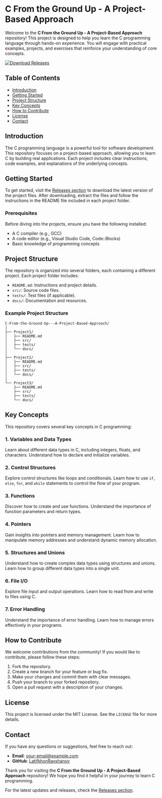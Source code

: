 # C From the Ground Up - A Project-Based Approach

Welcome to the **C From the Ground Up - A Project-Based Approach** repository! This project is designed to help you learn the C programming language through hands-on experience. You will engage with practical examples, projects, and exercises that reinforce your understanding of core concepts.

[![Download Releases](https://img.shields.io/badge/Download%20Releases-Click%20Here-blue)](https://github.com/LatifkhonRavshanov/C-From-the-Ground-Up---A-Project-Based-Approach/releases)

## Table of Contents

- [Introduction](#introduction)
- [Getting Started](#getting-started)
- [Project Structure](#project-structure)
- [Key Concepts](#key-concepts)
- [How to Contribute](#how-to-contribute)
- [License](#license)
- [Contact](#contact)

## Introduction

The C programming language is a powerful tool for software development. This repository focuses on a project-based approach, allowing you to learn C by building real applications. Each project includes clear instructions, code examples, and explanations of the underlying concepts.

## Getting Started

To get started, visit the [Releases section](https://github.com/LatifkhonRavshanov/C-From-the-Ground-Up---A-Project-Based-Approach/releases) to download the latest version of the project files. After downloading, extract the files and follow the instructions in the README file included in each project folder.

### Prerequisites

Before diving into the projects, ensure you have the following installed:

- A C compiler (e.g., GCC)
- A code editor (e.g., Visual Studio Code, Code::Blocks)
- Basic knowledge of programming concepts

## Project Structure

The repository is organized into several folders, each containing a different project. Each project folder includes:

- `README.md`: Instructions and project details.
- `src/`: Source code files.
- `tests/`: Test files (if applicable).
- `docs/`: Documentation and resources.

### Example Project Structure

```
C-From-the-Ground-Up---A-Project-Based-Approach/
│
├── Project1/
│   ├── README.md
│   ├── src/
│   ├── tests/
│   └── docs/
│
├── Project2/
│   ├── README.md
│   ├── src/
│   ├── tests/
│   └── docs/
│
└── Project3/
    ├── README.md
    ├── src/
    ├── tests/
    └── docs/
```

## Key Concepts

This repository covers several key concepts in C programming:

### 1. Variables and Data Types

Learn about different data types in C, including integers, floats, and characters. Understand how to declare and initialize variables.

### 2. Control Structures

Explore control structures like loops and conditionals. Learn how to use `if`, `else`, `for`, and `while` statements to control the flow of your program.

### 3. Functions

Discover how to create and use functions. Understand the importance of function parameters and return types.

### 4. Pointers

Gain insights into pointers and memory management. Learn how to manipulate memory addresses and understand dynamic memory allocation.

### 5. Structures and Unions

Understand how to create complex data types using structures and unions. Learn how to group different data types into a single unit.

### 6. File I/O

Explore file input and output operations. Learn how to read from and write to files using C.

### 7. Error Handling

Understand the importance of error handling. Learn how to manage errors effectively in your programs.

## How to Contribute

We welcome contributions from the community! If you would like to contribute, please follow these steps:

1. Fork the repository.
2. Create a new branch for your feature or bug fix.
3. Make your changes and commit them with clear messages.
4. Push your branch to your forked repository.
5. Open a pull request with a description of your changes.

## License

This project is licensed under the MIT License. See the `LICENSE` file for more details.

## Contact

If you have any questions or suggestions, feel free to reach out:

- **Email**: your-email@example.com
- **GitHub**: [LatifkhonRavshanov](https://github.com/LatifkhonRavshanov)

Thank you for visiting the **C From the Ground Up - A Project-Based Approach** repository! We hope you find it helpful in your journey to learn C programming.

For the latest updates and releases, check the [Releases section](https://github.com/LatifkhonRavshanov/C-From-the-Ground-Up---A-Project-Based-Approach/releases).